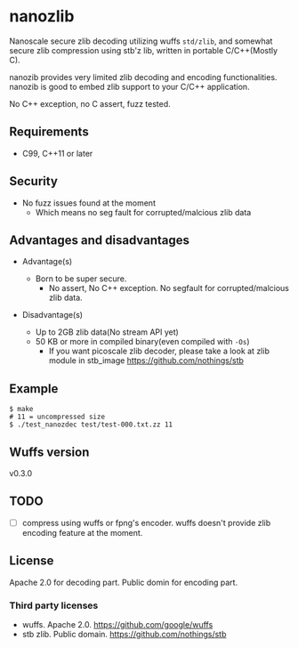 # nanozlib

Nanoscale secure zlib decoding utilizing wuffs `std/zlib`, and somewhat secure zlib compression using stb'z lib, written in portable C/C++(Mostly C).

nanozib provides very limited zlib decoding and encoding functionalities.
nanozib is good to embed zlib support to your C/C++ application.

No C++ exception, no C assert, fuzz tested.

## Requirements

* C99, C++11 or later

## Security

* No fuzz issues found at the moment
  * Which means no seg fault for corrupted/malcious zlib data
   
## Advantages and disadvantages

* Advantage(s)
  * Born to be super secure.
    * No assert, No C++ exception. No segfault for corrupted/malcious zlib data.

* Disadvantage(s)
  * Up to 2GB zlib data(No stream API yet)
  * 50 KB or more in compiled binary(even compiled with `-Os`)
    * If you want picoscale zlib decoder, please take a look at zlib module in stb_image https://github.com/nothings/stb

## Example

```
$ make
# 11 = uncompressed size
$ ./test_nanozdec test/test-000.txt.zz 11
```


## Wuffs version

v0.3.0

## TODO

* [ ] compress using wuffs or fpng's encoder. wuffs doesn't provide zlib encoding feature at the moment.

## License

Apache 2.0 for decoding part.
Public domin for encoding part.

### Third party licenses

* wuffs. Apache 2.0. https://github.com/google/wuffs
* stb zlib. Public domain. https://github.com/nothings/stb
